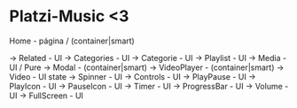 Platzi-Music <3
==============
Home - página / (container|smart)
  <!-- -> Layout - UI -->
  -> Related - UI
  -> Categories - UI
     -> Categorie - UI
        -> Playlist - UI
           -> Media - UI / Pure
  -> Modal - (container|smart)
    <!-- -> Layout - UI -->
    -> VideoPlayer - (container|smart)
      <!-- Layout -->
       -> Video - UI state
       -> Spinner - UI
       -> Controls - UI
          -> PlayPause - UI
            -> PlayIcon - UI
            -> PauseIcon - UI
          -> Timer - UI
          -> ProgressBar - UI
          -> Volume - UI
          -> FullScreen - UI
